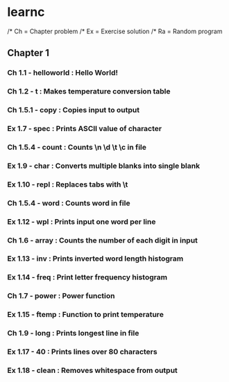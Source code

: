 # learnc

/* Ch = Chapter problem
/* Ex = Exercise solution
/* Ra = Random program

## Chapter 1
### Ch 1.1 - helloworld : Hello World!
### Ch 1.2 - t : Makes temperature conversion table
### Ch 1.5.1 - copy : Copies input to output
### Ex 1.7 - spec : Prints ASCII value of character
### Ch 1.5.4 - count : Counts \n \d \t \c in file
### Ex 1.9 - char : Converts multiple blanks into single blank
### Ex 1.10 - repl : Replaces tabs with \t
### Ch 1.5.4 - word : Counts word in file
### Ex 1.12 - wpl : Prints input one word per line
### Ch 1.6 - array : Counts the number of each digit in input
### Ex 1.13 - inv : Prints inverted word length histogram
### Ex 1.14 - freq : Print letter frequency histogram
### Ch 1.7 - power : Power function
### Ex 1.15 - ftemp : Function to print temperature 
### Ch 1.9 - long : Prints longest line in file
### Ex 1.17 - 40 : Prints lines over 80 characters
### Ex 1.18 - clean : Removes whitespace from output
